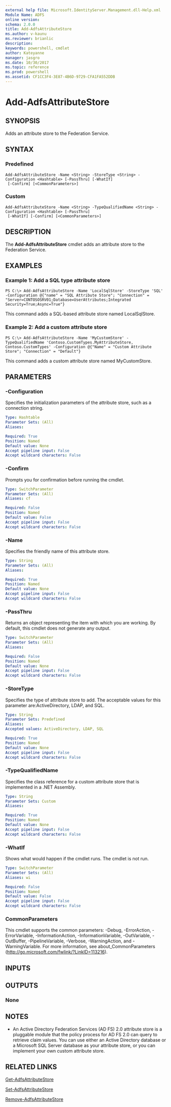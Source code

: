 ```yaml
---
external help file: Microsoft.IdentityServer.Management.dll-Help.xml
Module Name: ADFS
online version: 
schema: 2.0.0
title: Add-AdfsAttributeStore
ms.author: v-kaunu
ms.reviewer: brianlic
description: 
keywords: powershell, cmdlet
author: Kateyanne
manager: jasgro
ms.date: 10/30/2017
ms.topic: reference
ms.prod: powershell
ms.assetid: CF1CC3F4-3E87-4B6D-9729-CFA1FA552DDB
---
```


# Add-AdfsAttributeStore

## SYNOPSIS
Adds an attribute store to the Federation Service.

## SYNTAX

### Predefined
```
Add-AdfsAttributeStore -Name <String> -StoreType <String> -Configuration <Hashtable> [-PassThru] [-WhatIf]
 [-Confirm] [<CommonParameters>]
```

### Custom
```
Add-AdfsAttributeStore -Name <String> -TypeQualifiedName <String> -Configuration <Hashtable> [-PassThru]
 [-WhatIf] [-Confirm] [<CommonParameters>]
```

## DESCRIPTION
The **Add-AdfsAttributeStore** cmdlet adds an attribute store to the Federation Service.

## EXAMPLES

### Example 1: Add a SQL type attribute store
```
PS C:\> Add-AdfsAttributeStore -Name 'LocalSqlStore' -StoreType 'SQL' -Configuration @{"name" = "SQL Attribute Store"; "Connection" = "Server=CONTOSOSRV01;Database=UserAttributes;Integrated Security=True;Async=True"}
```

This command adds a SQL-based attribute store named LocalSqlStore.

### Example 2: Add a custom attribute store
```
PS C:\> Add-AdfsAttributeStore -Name 'MyCustomStore' -TypeQualifiedName 'Contoso.CustomTypes.MyAttributeStore, Contoso.CustomTypes' -Configuration @{"Name" = "Custom Attribute Store"; "Connection" = "Default"}
```

This command adds a custom attribute store named MyCustomStore.

## PARAMETERS

### -Configuration
Specifies the initialization parameters of the attribute store, such as a connection string.

```yaml
Type: Hashtable
Parameter Sets: (All)
Aliases: 

Required: True
Position: Named
Default value: None
Accept pipeline input: False
Accept wildcard characters: False
```

### -Confirm
Prompts you for confirmation before running the cmdlet.

```yaml
Type: SwitchParameter
Parameter Sets: (All)
Aliases: cf

Required: False
Position: Named
Default value: False
Accept pipeline input: False
Accept wildcard characters: False
```

### -Name
Specifies the friendly name of this attribute store.

```yaml
Type: String
Parameter Sets: (All)
Aliases: 

Required: True
Position: Named
Default value: None
Accept pipeline input: False
Accept wildcard characters: False
```

### -PassThru
Returns an object representing the item with which you are working.
By default, this cmdlet does not generate any output.

```yaml
Type: SwitchParameter
Parameter Sets: (All)
Aliases: 

Required: False
Position: Named
Default value: None
Accept pipeline input: False
Accept wildcard characters: False
```

### -StoreType
Specifies the type of attribute store to add.
The acceptable values for this parameter are:ActiveDirectory, LDAP, and SQL.

```yaml
Type: String
Parameter Sets: Predefined
Aliases: 
Accepted values: ActiveDirectory, LDAP, SQL

Required: True
Position: Named
Default value: None
Accept pipeline input: False
Accept wildcard characters: False
```

### -TypeQualifiedName
Specifies the class reference for a custom attribute store that is implemented in a .NET Assembly.

```yaml
Type: String
Parameter Sets: Custom
Aliases: 

Required: True
Position: Named
Default value: None
Accept pipeline input: False
Accept wildcard characters: False
```

### -WhatIf
Shows what would happen if the cmdlet runs.
The cmdlet is not run.

```yaml
Type: SwitchParameter
Parameter Sets: (All)
Aliases: wi

Required: False
Position: Named
Default value: False
Accept pipeline input: False
Accept wildcard characters: False
```

### CommonParameters
This cmdlet supports the common parameters: -Debug, -ErrorAction, -ErrorVariable, -InformationAction, -InformationVariable, -OutVariable, -OutBuffer, -PipelineVariable, -Verbose, -WarningAction, and -WarningVariable. For more information, see about_CommonParameters (http://go.microsoft.com/fwlink/?LinkID=113216).

## INPUTS

## OUTPUTS

### None

## NOTES
* An Active Directory Federation Services (AD FS) 2.0 attribute store is a pluggable module that the policy process for AD FS 2.0 can query to retrieve claim values. You can use either an Active Directory database or a Microsoft SQL Server database as your attribute store, or you can implement your own custom attribute store.

## RELATED LINKS

[Get-AdfsAttributeStore](./Get-AdfsAttributeStore.md)

[Set-AdfsAttributeStore](./Set-AdfsAttributeStore.md)

[Remove-AdfsAttributeStore](./Remove-AdfsAttributeStore.md)

